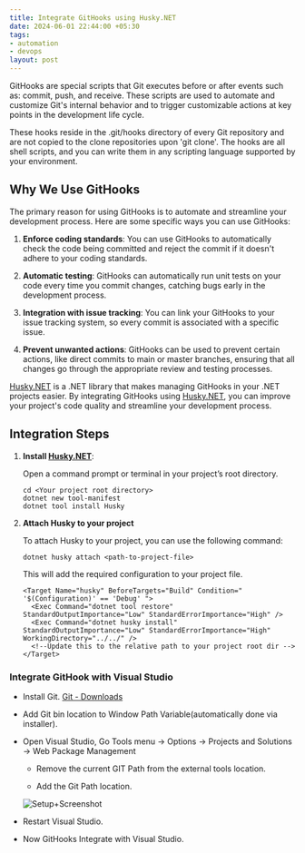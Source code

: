 ```yaml
---
title: Integrate GitHooks using Husky.NET
date: 2024-06-01 22:44:00 +05:30
tags:
- automation
- devops
layout: post
---
```


GitHooks are special scripts that Git executes before or after events such as: commit, push, and receive. These scripts are used to automate and customize Git's internal behavior and to trigger customizable actions at key points in the development life cycle.

These hooks reside in the .git/hooks directory of every Git repository and are not copied to the clone repositories upon 'git clone'. The hooks are all shell scripts, and you can write them in any scripting language supported by your environment.

## Why We Use GitHooks

The primary reason for using GitHooks is to automate and streamline your development process. Here are some specific ways you can use GitHooks:

1. **Enforce coding standards**: You can use GitHooks to automatically check the code being committed and reject the commit if it doesn't adhere to your coding standards.

2. **Automatic testing**: GitHooks can automatically run unit tests on your code every time you commit changes, catching bugs early in the development process.

3. **Integration with issue tracking**: You can link your GitHooks to your issue tracking system, so every commit is associated with a specific issue.

4. **Prevent unwanted actions**: GitHooks can be used to prevent certain actions, like direct commits to main or master branches, ensuring that all changes go through the appropriate review and testing processes.

[Husky.NET](http://husky.net/) is a .NET library that makes managing GitHooks in your .NET projects easier. By integrating GitHooks using [Husky.NET](http://husky.net/), you can improve your project's code quality and streamline your development process.

## Integration Steps

1. **Install [Husky.NET](http://husky.net/)**:

   Open a command prompt or terminal in your project’s root directory.

       cd <Your project root directory>
       dotnet new tool-manifest
       dotnet tool install Husky

2. **Attach Husky to your project**

   To attach Husky to your project, you can use the following command:

       dotnet husky attach <path-to-project-file>

   This will add the required configuration to your project file.

       <Target Name="husky" BeforeTargets="Build" Condition=" '$(Configuration)' == 'Debug' ">
         <Exec Command="dotnet tool restore" StandardOutputImportance="Low" StandardErrorImportance="High" />
         <Exec Command="dotnet husky install" StandardOutputImportance="Low" StandardErrorImportance="High" WorkingDirectory="../../" />
         <!--Update this to the relative path to your project root dir -->
       </Target>

### Integrate GitHook with Visual Studio

* Install Git. [Git - Downloads](https://git-scm.com/downloads)

* Add Git bin location to Window Path Variable(automatically done via installer).

* Open Visual Studio, Go Tools menu → Options → Projects and Solutions → Web Package Management

  * Remove the current GIT Path from the external tools location.

  * Add the Git Path location.

  ![Setup+Screenshot](/uploads/2e429e26-4ab8-4514-92af-57f6fbf5f59b.png)

* Restart Visual Studio.

* Now GitHooks Integrate with Visual Studio.